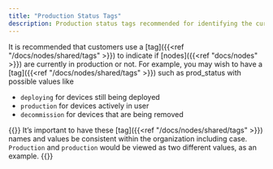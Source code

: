 ```yaml
---
title: "Production Status Tags"
description: Production status tags recommended for identifying the current lifecycle state of Trustgrid nodes.
---
```


It is recommended that customers use a [tag]({{<ref "/docs/nodes/shared/tags" >}}) to indicate if [nodes]({{<ref "docs/nodes" >}}) are currently in production or not. For example, you may wish to have a [tag]({{<ref "/docs/nodes/shared/tags" >}}) such as prod_status with possible values like

- `deploying` for devices still being deployed
- `production` for devices actively in user
- `decommission` for devices that are being removed

{{<alert>}}
It’s important to have these [tag]({{<ref "/docs/nodes/shared/tags" >}}) names and values be consistent within the organization including case. `Production` and `production` would be viewed as two different values, as an example.
{{</alert>}}
